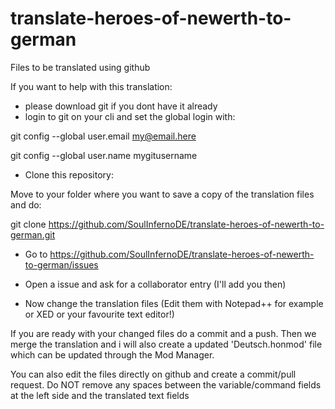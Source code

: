 # translate-heroes-of-newerth-to-german
Files to be translated using github


If you want to help with this translation:

- please download git if you dont have it already
- login to git on your cli and set the global login with:

git config --global user.email my@email.here

git config --global user.name mygitusername


- Clone this repository:

Move to your folder where you want to save a copy of the translation files and do:

git clone https://github.com/SoulInfernoDE/translate-heroes-of-newerth-to-german.git


- Go to https://github.com/SoulInfernoDE/translate-heroes-of-newerth-to-german/issues

- Open a issue and ask for a collaborator entry (I'll add you then)

- Now change the translation files (Edit them with Notepad++ for example or XED or your favourite text editor!)

If you are ready with your changed files do a commit and a push. Then we merge the translation and i will also create a
updated 'Deutsch.honmod' file which can be updated through the Mod Manager.

You can also edit the files directly on github and create a commit/pull request. Do NOT remove any spaces between the variable/command fields
at the left side and the translated text fields
